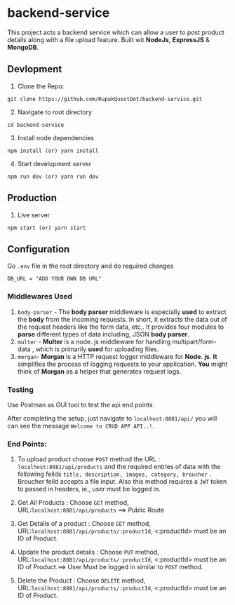 # backend-service

This project acts a backend service which can allow a user to post product details along with a file upload feature. Built wit **NodeJs**,  **ExpressJS** & **MongoDB**.


## Devlopment

1. Clone the Repo:
```
git clone https://github.com/RupakQuestDot/backend-service.git
```

2. Navigate to root directory

```
cd backend-service
```

3. Install node dependencies

```
npm install (or) yarn install
```

4. Start development server

```
npm run dev (or) yarn run dev
```

## Production

1. Live server

```
npm start (or) yarn start
```

## Configuration
Go `.env` file in the root directory and do required changes
```
DB_URL = "ADD YOUR OWN DB URL"
```

### Middlewares Used

1. `body-parser` - The **body parser** middleware is especially **used** to extract the **body** from the incoming requests. In short, it extracts the data out of the request headers like the form data, etc,. It provides four modules to **parse** different types of data including, JSON **body parser**.
3. `multer` - **Multer** is a node. js middleware for handling multipart/form-data , which is primarily **used** for uploading files.
4. `morgan`- **Morgan** is a HTTP request logger middleware for **Node**. **js**. **It** simplifies the process of logging requests to your application. **You** might think of **Morgan** as a helper that generates request logs.

### Testing 
Use Postman as GUI tool to test the api end points.

After completing the setup, just navigate to `localhost:8081/api/` you will can see the message `Welcome to CRUD APP API..!`.
 
 ### End Points: 
 
1. To upload product choose `POST` method the URL : `localhost:8081/api/products` and the required entries of data with the following feilds `title, description, images, category, broucher` . Broucher feild accepts a file input. Also this method requires a `JWT` token to passed in headers, ie., user must be logged in.

2. Get All Products : Choose `GET` method, URL:`localhost:8081/api/products` ==> Public Route

3. Get Details of a product : Choose `GET` method, URL:`localhost:8081/api/products/:productId`, <:productId> must be an ID of Product.

4. Update the product details : Choose `PUT` method, URL:`localhost:8081/api/products/:productId`, <:productId> must be an ID of Product.==> User Must be logged in similar to `POST` method.

5. Delete the Product : Choose `DELETE` method, URL:`localhost:8081/api/products/:productId`, <:productId> must be an ID of Product.
